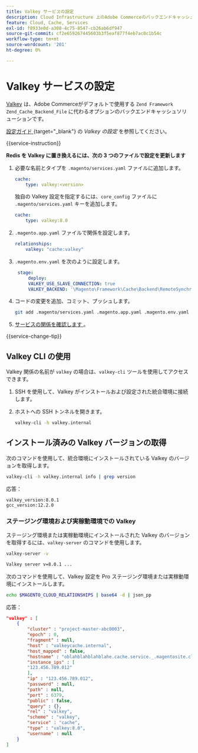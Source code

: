 ```yaml
---
title: Valkey サービスの設定
description: Cloud Infrastructure 上のAdobe Commerceのバックエンドキャッシュソリューションとして Valkey を設定し、最適化する方法について説明します。
feature: Cloud, Cache, Services
exl-id: f8933e0d-a308-4c75-8547-cb26ab6df947
source-git-commit: cf2e659267445603b3f5eaf877f4eb7ac0c1b54c
workflow-type: tm+mt
source-wordcount: '201'
ht-degree: 0%

---
```


# Valkey サービスの設定

[Valkey](https://valkey.io) は、Adobe Commerceがデフォルトで使用する `Zend Framework Zend_Cache_Backend_File` に代わるオプションのバックエンドキャッシュソリューションです。

[ 設定ガイド ](https://experienceleague.adobe.com/docs/commerce-operations/configuration-guide/cache/valkey/config-valkey.html?lang=ja){target="_blank"} の _Valkey の設定_ を参照してください。

{{service-instruction}}

**Redis を Valkey に置き換えるには、次の 3 つのファイルで設定を更新します**

1. 必要な名前とタイプを `.magento/services.yaml` ファイルに追加します。

   ```yaml
   cache:
       type: valkey:<version>
   ```

   独自の Valkey 設定を指定するには、`core_config` ファイルに `.magento/services.yaml` キーを追加します。

   ```yaml
   cache:
       type: valkey:8.0
   ```

1. `.magento.app.yaml` ファイルで関係を設定します。

   ```yaml
   relationships:
       valkey: "cache:valkey"
   ```

1. `.magento.env.yaml` を次のように設定します。

   ```yaml
    stage:
        deploy:
        VALKEY_USE_SLAVE_CONNECTION: true
        VALKEY_BACKEND: '\Magento\Framework\Cache\Backend\RemoteSynchronizedCache'
   ```

1. コードの変更を追加、コミット、プッシュします。

   ```bash
   git add .magento/services.yaml .magento.app.yaml .magento.env.yaml && git commit -m "Enable valkey service" && git push origin <branch-name>
   ```

1. [ サービスの関係を確認します ](services-yaml.md#service-relationships)。

{{service-change-tip}}

## Valkey CLI の使用

Valkey 関係の名前が `valkey` の場合は、`valkey-cli` ツールを使用してアクセスできます。

1. SSH を使用して、Valkey がインストールおよび設定された統合環境に接続します。

1. ホストへの SSH トンネルを開きます。

   ```bash
   valkey-cli -h valkey.internal
   ```

## インストール済みの Valkey バージョンの取得

次のコマンドを使用して、統合環境にインストールされている Valkey のバージョンを取得します。

```bash
valkey-cli -h valkey.internal info | grep version
```

応答：

```
valkey_version:8.0.1
gcc_version:12.2.0
```

### ステージング環境および実稼動環境での Valkey

ステージング環境または実稼動環境にインストールされた Valkey のバージョンを取得するには、`valkey-server` のコマンドを使用します。

```bash
valkey-server -v
```

```bash
Valkey server v=8.0.1 ...
```

次のコマンドを使用して、Valkey 設定を Pro ステージング環境または実稼動環境にインストールします。

```bash
echo $MAGENTO_CLOUD_RELATIONSHIPS | base64 -d | json_pp
```

応答：

```json
"valkey" : [
    {
        "cluster" : "project-master-abc0003",
        "epoch" : 0,
        "fragment" : null,
        "host" : "valkeycache.internal",
        "host_mapped" : false,
        "hostname" : "oblahblahblahblahe.cache.service._.magentosite.cloud",
        "instance_ips" : [
        "123.456.789.012"
        ],
        "ip" : "123.456.789.012",
        "password" : null,
        "path" : null,
        "port" : 6379,
        "public" : false,
        "query" : {},
        "rel" : "valkey",
        "scheme" : "valkey",
        "service" : "cache",
        "type" : "valkey:8.0",
        "username" : null
    }
]
```
